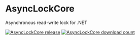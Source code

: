 # AsyncLockCore
Asynchronous read-write lock for .NET

[![AsyncLockCore release](https://img.shields.io/nuget/v/AsyncLockCore)](https://www.nuget.org/packages/AsyncLockCore/)
[![AsyncLockCore download count](https://img.shields.io/nuget/dt/AsyncLockCore)](https://www.nuget.org/packages/AsyncLockCore/)